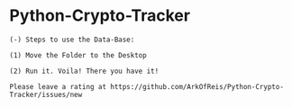 # Python-Crypto-Tracker
```
(-) Steps to use the Data-Base:

(1) Move the Folder to the Desktop

(2) Run it. Voila! There you have it!

```

```
Please leave a rating at https://github.com/ArkOfReis/Python-Crypto-Tracker/issues/new
```
